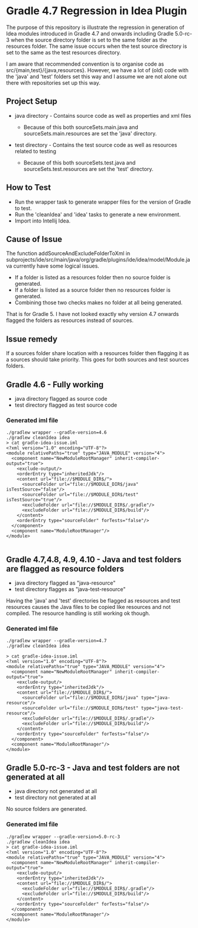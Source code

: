 # Gradle 4.7 Regression in Idea Plugin

The purpose of this repository is illustrate the regression in generation of Idea modules introduced in Gradle 4.7
and onwards including Gradle 5.0-rc-3 when the source directory folder is set to the same folder as the resources folder.
The same issue occurs when the test source directory is set to the same as the test resources directory.

I am aware that recommended convention is to organise code as src/{main,test}/{java,resources}.
However, we have a lot of (old) code with the 'java' and 'test' folders set this way and I assume we are not alone
out there with repositories set up this way.

## Project Setup

* java directory - Contains source code as well as properties and xml files
  * Because of this both sourceSets.main.java and sourceSets.main.resources are set the 'java' directory.

* test directory - Contains the test source code as well as resources related to testing
  * Because of this both sourceSets.test.java and sourceSets.test.resources are set the 'test' directory.

## How to Test

* Run the wrapper task to generate wrapper files for the version of Gradle to test.
* Run the 'cleanIdea' and 'idea' tasks to generate a new environment.
* Import into Intellij Idea.

## Cause of Issue

The function addSourceAndExcludeFolderToXml in subprojects/ide/src/main/java/org/gradle/plugins/ide/idea/model/Module.java
currently have some logical issues. 

* If a folder is listed as a resources folder then no source folder is generated.
* If a folder is listed as a source folder then no resources folder is generated.
* Combining those two checks makes no folder at all being generated.

That is for Gradle 5. I have not looked exactly why version 4.7 onwards flagged the folders as resources instead of sources.

## Issue remedy

If a sources folder share location with a resources folder then flagging it as a sources should take priority.
This goes for both sources and test sources folders.

## Gradle 4.6 - Fully working

 * java directory flagged as source code
 * test directory flagged as test source code

### Generated iml file
```
./gradlew wrapper --gradle-version=4.6
./gradlew cleanIdea idea
> cat gradle-idea-issue.iml 
<?xml version="1.0" encoding="UTF-8"?>
<module relativePaths="true" type="JAVA_MODULE" version="4">
  <component name="NewModuleRootManager" inherit-compiler-output="true">
    <exclude-output/>
    <orderEntry type="inheritedJdk"/>
    <content url="file://$MODULE_DIR$/">
      <sourceFolder url="file://$MODULE_DIR$/java" isTestSource="false"/>
      <sourceFolder url="file://$MODULE_DIR$/test" isTestSource="true"/>
      <excludeFolder url="file://$MODULE_DIR$/.gradle"/>
      <excludeFolder url="file://$MODULE_DIR$/build"/>
    </content>
    <orderEntry type="sourceFolder" forTests="false"/>
  </component>
  <component name="ModuleRootManager"/>
</module>
 
```

## Gradle 4.7,4.8, 4.9, 4.10 - Java and test folders are flagged as resource folders
 * java directory flagged as "java-resource"
 * test directory flagges as "java-test-resource"

Having the 'java' and 'test' directories be flagged as resources and test resources 
causes the Java files to be copied like resources and not compiled. The resource handling is still working ok though.

### Generated iml file
```
./gradlew wrapper --gradle-version=4.7
./gradlew cleanIdea idea

> cat gradle-idea-issue.iml 
<?xml version="1.0" encoding="UTF-8"?>
<module relativePaths="true" type="JAVA_MODULE" version="4">
  <component name="NewModuleRootManager" inherit-compiler-output="true">
    <exclude-output/>
    <orderEntry type="inheritedJdk"/>
    <content url="file://$MODULE_DIR$/">
      <sourceFolder url="file://$MODULE_DIR$/java" type="java-resource"/>
      <sourceFolder url="file://$MODULE_DIR$/test" type="java-test-resource"/>
      <excludeFolder url="file://$MODULE_DIR$/.gradle"/>
      <excludeFolder url="file://$MODULE_DIR$/build"/>
    </content>
    <orderEntry type="sourceFolder" forTests="false"/>
  </component>
  <component name="ModuleRootManager"/>
</module>
```



## Gradle 5.0-rc-3 - Java and test folders are not generated at all
 * java directory not generated at all
 * test directory not generated at all

No source folders are generated.

### Generated iml file

```
./gradlew wrapper --gradle-version=5.0-rc-3
./gradlew cleanIdea idea
> cat gradle-idea-issue.iml 
<?xml version="1.0" encoding="UTF-8"?>
<module relativePaths="true" type="JAVA_MODULE" version="4">
  <component name="NewModuleRootManager" inherit-compiler-output="true">
    <exclude-output/>
    <orderEntry type="inheritedJdk"/>
    <content url="file://$MODULE_DIR$/">
      <excludeFolder url="file://$MODULE_DIR$/.gradle"/>
      <excludeFolder url="file://$MODULE_DIR$/build"/>
    </content>
    <orderEntry type="sourceFolder" forTests="false"/>
  </component>
  <component name="ModuleRootManager"/>
</module>

```

